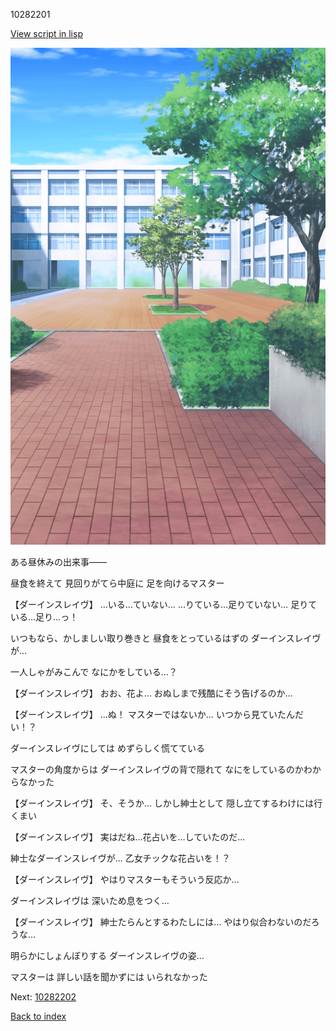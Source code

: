 10282201

[View script in lisp](../scripts/10282201.txt)

![courtyard.png](../images/backgrounds/courtyard.png)

ある昼休みの出来事――

昼食を終えて
見回りがてら中庭に
足を向けるマスター

【ダーインスレイヴ】
…いる…ていない…
…りている…足りていない…
足りている…足り…っ！

いつもなら、かしましい取り巻きと
昼食をとっているはずの
ダーインスレイヴが…

一人しゃがみこんで
なにかをしている…？

【ダーインスレイヴ】
おお、花よ…
おぬしまで残酷にそう告げるのか…

【ダーインスレイヴ】
…ぬ！
マスターではないか…
いつから見ていたんだい！？

ダーインスレイヴにしては
めずらしく慌てている

マスターの角度からは
ダーインスレイヴの背で隠れて
なにをしているのかわからなかった

【ダーインスレイヴ】
そ、そうか…
しかし紳士として
隠し立てするわけには行くまい

【ダーインスレイヴ】
実はだね…花占いを…していたのだ…

紳士なダーインスレイヴが…
乙女チックな花占いを！？

【ダーインスレイヴ】
やはりマスターもそういう反応か…

ダーインスレイヴは
深いため息をつく…

【ダーインスレイヴ】
紳士たらんとするわたしには…
やはり似合わないのだろうな…

明らかにしょんぼりする
ダーインスレイヴの姿…

マスターは
詳しい話を聞かずには
いられなかった


Next: [10282202](10282202.md)

[Back to index](index.md)
